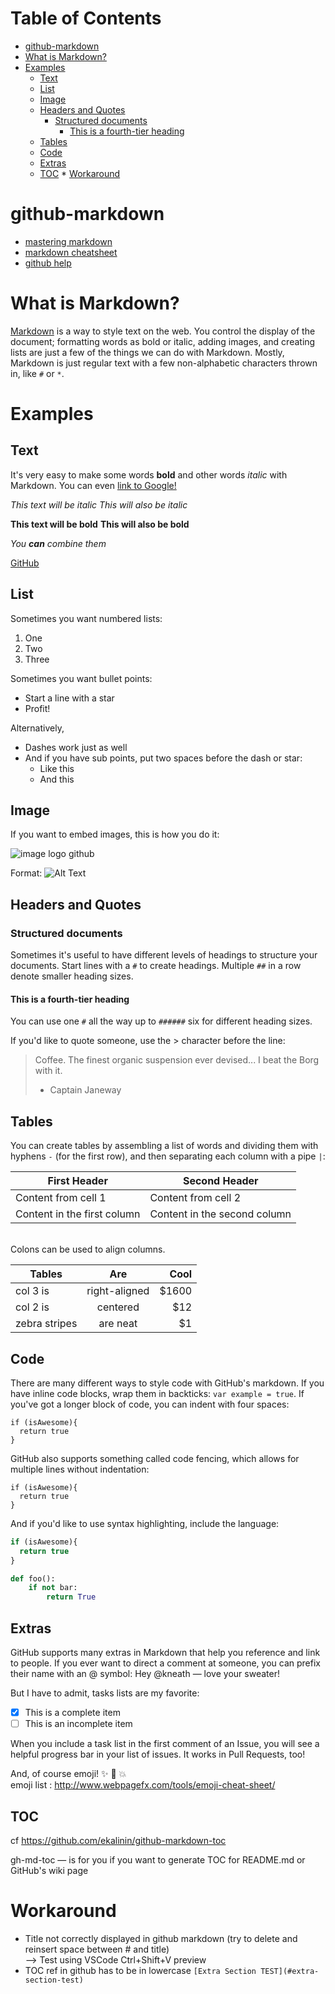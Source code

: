 
Table of Contents
=================

   * [github-markdown](#github-markdown)
   * [What is Markdown?](#what-is-markdown)
   * [Examples](#examples)
      * [Text](#text)
      * [List](#list)
      * [Image](#image)
      * [Headers and Quotes](#headers-and-quotes)
         * [Structured documents](#structured-documents)
            * [This is a fourth-tier heading](#this-is-a-fourth-tier-heading)
      * [Tables](#tables)
      * [Code](#code)
      * [Extras](#extras)
      * [TOC](#toc)
    * [Workaround](#workaround)

# github-markdown

* [mastering markdown](https://guides.github.com/features/mastering-markdown/) 
* [markdown cheatsheet](https://github.com/adam-p/markdown-here/wiki/Markdown-Cheatsheet)
* [github help](https://help.github.com/categories/writing-on-github/)

What is Markdown?
============

[Markdown](http://daringfireball.net/projects/markdown/) is a way to style text on the web. You control the display of the document; formatting words as bold or italic, adding images, and creating lists are just a few of the things we can do with Markdown. Mostly, Markdown is just regular text with a few non-alphabetic characters thrown in, like `#` or `*`.

Examples
======

Text
-----

It's very easy to make some words **bold** and other words *italic* with Markdown. You can even [link to Google!](http://google.com)

*This text will be italic*
_This will also be italic_

**This text will be bold**
__This will also be bold__

_You **can** combine them_

[GitHub](http://github.com)

List
-----

Sometimes you want numbered lists:

1. One
2. Two
3. Three

Sometimes you want bullet points:

* Start a line with a star
* Profit!

Alternatively,

- Dashes work just as well
- And if you have sub points, put two spaces before the dash or star:
    - Like this
    - And this
  
  
Image
---------

If you want to embed images, this is how you do it:

![image logo github](https://camo.githubusercontent.com/fb782da4019ab66eeea35cc9b9ce73b2438b1688/687474703a2f2f646f632e72756c746f722e636f6d2f696d616765732f6769746875622d6c6f676f2e706e67)

Format: ![Alt Text](https://cdn0.iconfinder.com/data/icons/social-media-logos-free/32/github_social_media_logo-128.png)

Headers and Quotes
--------------------------

### Structured documents

Sometimes it's useful to have different levels of headings to structure your documents. Start lines with a `#` to create headings. Multiple `##` in a row denote smaller heading sizes.

#### This is a fourth-tier heading

You can use one `#` all the way up to `######` six for different heading sizes.

If you'd like to quote someone, use the > character before the line:

> Coffee. The finest organic suspension ever devised... I beat the Borg with it.
> - Captain Janeway

Tables
--------

You can create tables by assembling a list of words and dividing them with hyphens `-` (for the first row), and then separating each column with a pipe `|`:

First Header | Second Header
------------ | -------------
Content from cell 1 | Content from cell 2
Content in the first column | Content in the second column
<br>
Colons can be used to align columns.


| Tables        | Are           | Cool  |
| ------------- |:-------------:| -----:|
| col 3 is      | right-aligned | $1600 |
| col 2 is      | centered      |   $12 |
| zebra stripes | are neat      |    $1 |


Code
-------

There are many different ways to style code with GitHub's markdown. If you have inline code blocks, wrap them in backticks: `var example = true`.  If you've got a longer block of code, you can indent with four spaces:

    if (isAwesome){
      return true
    }

GitHub also supports something called code fencing, which allows for multiple lines without indentation:

```
if (isAwesome){
  return true
}
```

And if you'd like to use syntax highlighting, include the language:

```javascript
if (isAwesome){
  return true
}
```

```python
def foo():
    if not bar:
        return True
```

Extras
--------

GitHub supports many extras in Markdown that help you reference and link to people. If you ever want to direct a comment at someone, you can prefix their name with an @ symbol: Hey @kneath — love your sweater!

But I have to admit, tasks lists are my favorite:

- [x] This is a complete item
- [ ] This is an incomplete item

When you include a task list in the first comment of an Issue, you will see a helpful progress bar in your list of issues. It works in Pull Requests, too!

And, of course emoji! :sparkles: :camel: :boom:
<br>emoji list : http://www.webpagefx.com/tools/emoji-cheat-sheet/


TOC
---

cf https://github.com/ekalinin/github-markdown-toc

gh-md-toc — is for you if you want to generate TOC for README.md or GitHub's wiki page


Workaround
==========

 * Title not correctly displayed in github markdown (try to delete and reinsert space between # and title) <br> --> Test using VSCode Ctrl+Shift+V preview
 * TOC ref in github has to be in lowercase `[Extra Section TEST](#extra-section-test) `